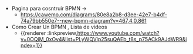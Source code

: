 - Pagina para cosntruir BPMN →
	- https://cawemo.com/diagrams/80e8a2b8-d3ee-42e7-b4df-74a79bb550e7--new-bpmn-diagram?v=467,4,0.861
- Como Crear Un BPMN , Lista de videos
	- {{renderer :linkpreview,https://www.youtube.com/watch?v=0OQiM_0xOv4&list=PLyWQVlp25suQAEb_t8s_p75ACk9AJdWR9&index=1}}